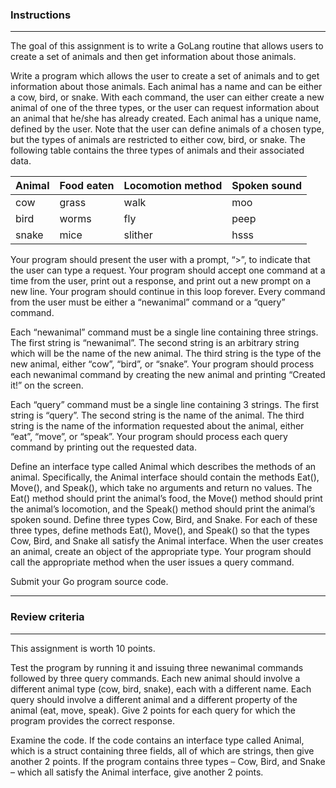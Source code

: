 ### Instructions

---

The goal of this assignment is to write a GoLang routine that allows users to create a set of animals and then get information about those animals.

Write a program which allows the user to create a set of animals and to get information about those animals. Each animal has a name and can be either a cow, bird, or snake. With each command, the user can either create a new animal of one of the three types, or the user can request information about an animal that he/she has already created. Each animal has a unique name, defined by the user. Note that the user can define animals of a chosen type, but the types of animals are restricted to either cow, bird, or snake. The following table contains the three types of animals and their associated data.

| Animal | Food eaten | Locomotion method | Spoken sound |
| ------ | ---------- | ----------------- | ------------ |
| cow    | grass      | walk              | moo          |
| bird   | worms      | fly               | peep         |
| snake  | mice       | slither           | hsss         |

Your program should present the user with a prompt, “>”, to indicate that the user can type a request. Your program should accept one command at a time from the user, print out a response, and print out a new prompt on a new line. Your program should continue in this loop forever. Every command from the user must be either a “newanimal” command or a “query” command.

Each “newanimal” command must be a single line containing three strings. The first string is “newanimal”. The second string is an arbitrary string which will be the name of the new animal. The third string is the type of the new animal, either “cow”, “bird”, or “snake”. Your program should process each newanimal command by creating the new animal and printing “Created it!” on the screen.

Each “query” command must be a single line containing 3 strings. The first string is “query”. The second string is the name of the animal. The third string is the name of the information requested about the animal, either “eat”, “move”, or “speak”. Your program should process each query command by printing out the requested data.

Define an interface type called Animal which describes the methods of an animal. Specifically, the Animal interface should contain the methods Eat(), Move(), and Speak(), which take no arguments and return no values. The Eat() method should print the animal’s food, the Move() method should print the animal’s locomotion, and the Speak() method should print the animal’s spoken sound. Define three types Cow, Bird, and Snake. For each of these three types, define methods Eat(), Move(), and Speak() so that the types Cow, Bird, and Snake all satisfy the Animal interface. When the user creates an animal, create an object of the appropriate type. Your program should call the appropriate method when the user issues a query command.

Submit your Go program source code.

---

### Review criteria

---

This assignment is worth 10 points.

Test the program by running it and issuing three newanimal commands followed by three query commands. Each new animal should involve a different animal type (cow, bird, snake), each with a different name. Each query should involve a different animal and a different property of the animal (eat, move, speak). Give 2 points for each query for which the program provides the correct response.

Examine the code. If the code contains an interface type called Animal, which is a struct containing three fields, all of which are strings, then give another 2 points. If the program contains three types – Cow, Bird, and Snake – which all satisfy the Animal interface, give another 2 points.
